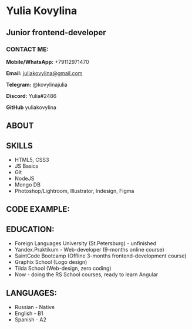 # Yulia Kovylina

## Junior frontend-developer

### CONTACT ME:

**Mobile/WhatsApp:** +79112971470

**Email:** juliakovylina@gmail.com

**Telegram:** @kovylinajulia

**Discord:** Yulia#2486

**GitHub** yuliakovylina

## ABOUT

## SKILLS

- HTML5, CSS3
- JS Basics
- Git
- NodeJS
- Mongo DB
- Photoshop/Lightroom, Illustrator, Indesign, Figma

## CODE EXAMPLE:

## EDUCATION:

- Foreign Languages University (St.Petersburg) - unfinished
- Yandex.Praktikum - Web-developer (9-months online course)
- SaintCode Bootcamp (Offline 3-months frontend-development course)
- Graphix School (Logo design)
- Tilda School (Web-design, zero coding)
- Now - doing the RS School courses, ready to learn Angular

## LANGUAGES:

- Russian - Native
- English - B1
- Spanish - A2
